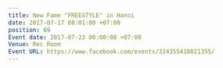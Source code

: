 ```yaml
---
title: New Fame "FREESTYLE" in Hanoi
date: 2017-07-17 08:01:00 +07:00
position: 69
Event date: 2017-07-23 00:00:00 +07:00
Venue: Rec Room
Event URL: https://www.facebook.com/events/324355418021355/
---
```


